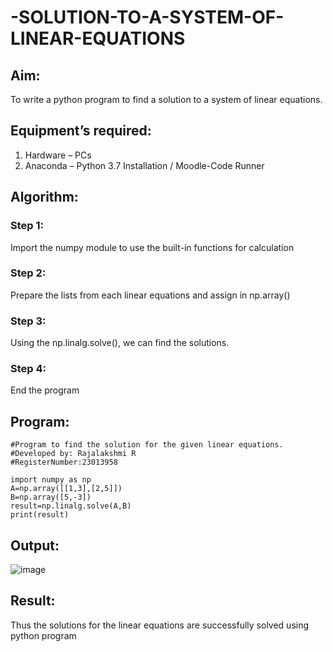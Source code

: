 # -SOLUTION-TO-A-SYSTEM-OF-LINEAR-EQUATIONS
## Aim:
To write a python program to find a solution to a system of linear equations.
## Equipment’s required:
1. 	Hardware – PCs
2. 	Anaconda – Python 3.7 Installation / Moodle-Code Runner
## Algorithm:
### Step 1: 
Import the numpy module to use the built-in functions for calculation
### Step 2: 
Prepare the lists from each linear equations and assign in np.array()
### Step 3: 
Using the np.linalg.solve(), we can find the solutions.
### Step 4: 
End the program

## Program:
```
#Program to find the solution for the given linear equations.
#Developed by: Rajalakshmi R
#RegisterNumber:23013958

import numpy as np
A=np.array([[1,3],[2,5]])
B=np.array([5,-3])
result=np.linalg.solve(A,B)
print(result)
```

## Output:
![image](https://github.com/Raji1009/-SOLUTION-TO-A-SYSTEM-OF-LINEAR-EQUATIONS/assets/89059861/4ce7f404-16e7-49a4-9a5c-776ec9986bee)

## Result: 
Thus the solutions for the linear equations are successfully solved using python program

